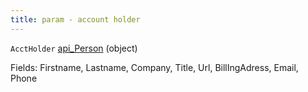 ```yaml
---
title: param - account holder
---
```


`AcctHolder` [api\_Person](../../api-reference/soap-api/soap-object-dictionary.md#api_person) (object)

Fields: Firstname, Lastname, Company, Title, Url, BillIngAdress, Email, Phone
